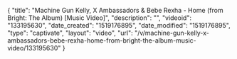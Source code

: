 {
    "title": "Machine Gun Kelly, X Ambassadors & Bebe Rexha - Home (from Bright: The Album) [Music Video]",
    "description": "",
    "videoid": "133195630",
    "date_created": "1519176895",
    "date_modified": "1519176895",
    "type": "captivate",
    "layout": "video",
    "url": "\/v\/machine-gun-kelly-x-ambassadors-bebe-rexha-home-from-bright-the-album-music-video\/133195630"
}